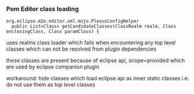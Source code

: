 
### Pom Editor class loading

```
org.eclipse.m2e.editor.xml.mojo.PlexusConfigHelper
  public List<Class> getCandidateClasses(ClassRealm realm, Class enclosingClass, Class paramClass) {
```

uses realms class loader which fails when encountering 
any top level classes which can not be resolved 
from plugin dependencies

these classes are present because of eclipse api, scope=provided
which are used by eclipse companion plugin

workaround: 
hide classes which load eclipse api as inner static classes
i.e. do not use them as top level classes
